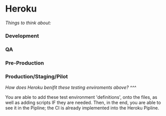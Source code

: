 <h1> Heroku </h1>

  *Things to think about:*
  
  <h3> Development </h3>

  <h3> QA </h3>

  <h3> Pre-Production </h3>

  <h3> Production/Staging/Pilot </h3>
    
  *How does Heroku benifit these testing enviroments above? ^^^*
  
  <p1>You are able to add these test environment 'definitions', onto the files, as well as adding scripts IF they are needed. Then, in the end, you are able to see it in the Pipline; the CI is already implemented into the Heroku Pipline. </p1>
